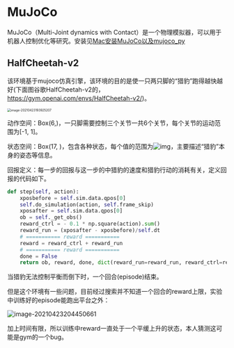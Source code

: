 # MuJoCo

MuJoCo（Multi-Joint dynamics with Contact）是一个物理模拟器，可以用于机器人控制优化等研究。安装见[Mac安装MuJoCo以及mujoco_py](https://blog.csdn.net/JohnJim0/article/details/115656392?spm=1001.2014.3001.5501)



## HalfCheetah-v2



该环境基于mujoco仿真引擎，该环境的目的是使一只两只脚的“猎豹”跑得越快越好(下面图谷歌HalfCheetah-v2的，https://gym.openai.com/envs/HalfCheetah-v2/)。

<img src="../../../%25E5%2585%25BC%25E8%2581%258C/%25E5%25B7%25B2%25E5%25AE%258C%25E6%2588%2590/%25E5%258D%2595%25E5%25AD%259020210421/assets/image-20210423193925207.png" alt="image-20210423193925207" style="zoom:50%;" />

动作空间：Box(6,)，一只脚需要控制三个关节一共6个关节，每个关节的运动范围为[-1, 1]。

状态空间：Box(17, )，包含各种状态，每个值的范围为![img](assets/9cd6ae68c9aad008ede4139da358ec26.svg)，主要描述“猎豹”本身的姿态等信息。

回报定义：每一步的回报与这一步的中猎豹的速度和猎豹行动的消耗有关，定义回报的代码如下。

```python
def step(self, action):
    xposbefore = self.sim.data.qpos[0]
    self.do_simulation(action, self.frame_skip)
    xposafter = self.sim.data.qpos[0]
    ob = self._get_obs()
    reward_ctrl = - 0.1 * np.square(action).sum()
    reward_run = (xposafter - xposbefore)/self.dt
    # =========== reward ===========
    reward = reward_ctrl + reward_run
    # =========== reward ===========
    done = False
    return ob, reward, done, dict(reward_run=reward_run, reward_ctrl=reward_ctrl)
```

当猎豹无法控制平衡而倒下时，一个回合(episode)结束。

但是这个环境有一些问题，目前经过搜索并不知道一个回合的reward上限，实验中训练好的episode能跑出平台之外：

![image-20210423204450661](assets/image-20210423204450661.png)

加上时间有限，所以训练中reward一直处于一个平缓上升的状态，本人猜测这可能是gym的一个bug。